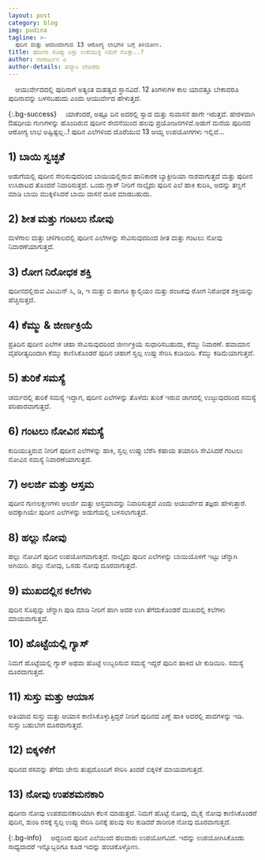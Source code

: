 ```yaml
---
layout: post
category: blog
img: pudina
tagline: >-
  ಪುದಿನ ಮತ್ತು ಆದರಿಂದಾಗುವ 13 ಆರೋಗ್ಯ ಲಾಭಗಳ ಬಗ್ಗೆ ತಿಳಿಯೋಣ.
title: ಪುದೀನಾ ಸೊಪ್ಪು ಎಸ್ಟು ಉಪಯುಕ್ತ ನಿಮಗೆ ಗೊತ್ತಾ..? 
author: ನಾಗಾರ್ಜುನ ಪಿ
author-details: ಹವ್ಯಾಸಿ ಲೇಖಕರು
---
```

&emsp;ಆಯುರ್ವೇದದಲ್ಲಿ ಪುದಿನಾಗೆ ಅತ್ಯಂತ ಮಹತ್ವದ ಸ್ಥಾನವಿದೆ. 12 ತಿಂಗಳುಗಳ ಕಾಲ ಯಾವತ್ತೂ ಬೇಕಾದರೂ ಪುದಿನಾವನ್ನು  ಬಳಸಬಹುದು ಎಂದು ಆಯುರ್ವೇದ ಹೇಳುತ್ತದೆ.

<!--more-->

{:.bg-success}
&emsp;ಯಾಕೆಂದರೆ, ಅಷ್ಟೂ ದಿನ ಅದರಲ್ಲಿ ಸ್ವಾದ ಮತ್ತು ಸುವಾಸನೆ ಹಾಗೇ ಇರುತ್ತದೆ. ಹೇರಳವಾಗಿ ಔಷಧೀಯ ಗುಣಗಳನ್ನು ಹೊಂದಿರುವ ಪುದೀನ ಸೇವನೆಯಿಂದ ಹಲವು ಪ್ರಯೋಜನಗಳಿವೆ.ಅಡುಗೆ ಮನೆಯ ಪುದಿನದ ಆರೋಗ್ಯ ಲಾಭ ಅಷ್ಟಿಷ್ಟಲ್ಲ..! ಪುದಿನ ಎಲೆಗಳಿಂದ ದೊರೆಯುವ 13 ಆಯ್ದ ಉಪಯೋಗಗಳು ಇಲ್ಲಿವೆ...

## 1) ಬಾಯಿ ಸ್ವಚ್ಛತೆ
ಅಡುಗೆಯಲ್ಲಿ ಪುದೀನ ಸೇರಿಸುವುದರಿಂದ ಬಾಯಿಯಲ್ಲಿರುವ ಹಾನಿಕಾರಕ ಬ್ಯಾಕ್ಟೀರಿಯಾ ನಾಶವಾಗುತ್ತದೆ ಮತ್ತು ಪುದೀನ ಉಸಿರಾಟದ ತೊಂದರೆ ನಿವಾರಿಸುತ್ತದೆ. ಒಂದು ಗ್ಲಾಸ್ ನೀರಿಗೆ ನಾಲ್ಕೈದು ಪುದಿನ ಎಲೆ  ಹಾಕಿ ಕುದಿಸಿ, ಅದನ್ನು ತಣ್ಣಗೆ ಮಾಡಿ ಬಾಯಿ ಮುಕ್ಕಳಿಸಿದರೆ ಬಾಯಿ ವಾಸನೆ ದೂರ ಮಾಡಬಹುದು. 

## 2) ಶೀತ ಮತ್ತು ಗಂಟಲು ನೋವು
ಮಳೆಗಾಲ ಮತ್ತು ಚಳಿಗಾಲದಲ್ಲಿ ಪುದೀನ ಎಲೆಗಳನ್ನು ಸೇವಿಸುವುದರಿಂದ ಶೀತ ಮತ್ತು ಗಂಟಲು ನೋವು ನಿವಾರಣೆಯಾಗುತ್ತದೆ.

## 3) ರೋಗ ನಿರೋಧಕ ಶಕ್ತಿ
ಪುದೀನದಲ್ಲಿರುವ ವಿಟಮಿನ್ ಸಿ, ಡಿ, ಇ ಮತ್ತು ಬಿ ಹಾಗೂ ಕ್ಯಾಲ್ಸಿಯಂ ಮತ್ತು ರಂಜಕವು ರೋಗ ನಿರೋಧಕ ಶಕ್ತಿಯನ್ನು ಹೆಚ್ಚಿಸುತ್ತದೆ.

## 4) ಕೆಮ್ಮು & ಜೀರ್ಣಕ್ರಿಯೆ
ಪ್ರತಿದಿನ ಪುದೀನ ಎಲೆಗಳ ಚಹಾ ಸೇವಿಸುವುದರಿಂದ ಜೀರ್ಣಕ್ರಿಯೆ ಸುಧಾರಿಸಬಹುದು, ಕೆಮ್ಮು ನಿವಾರಣೆ. ಹವಾಮಾನ ವೈಪರೀತ್ಯದಿಂದಾಗಿ ಕೆಮ್ಮು ಕಾಣಿಸಿಕೊಂಡರೆ ಪುದಿನ ಚಹಾಗೆ ಸ್ವಲ್ಪ ಉಪ್ಪು ಸೇರಿಸಿ ಕುಡಿಯಿರಿ. ಕೆಮ್ಮು ಕಡಿಮೆಯಾಗುತ್ತದೆ.

## 5) ತುರಿಕೆ ಸಮಸ್ಯೆ
ಚರ್ಮದಲ್ಲಿ ತುರಿಕೆ ಸಮಸ್ಯೆ ಇದ್ದಾಗ, ಪುದೀನ ಎಲೆಗಳನ್ನು ತೊಳೆದು ತುರಿಕೆ ಇರುವ ಜಾಗದಲ್ಲಿ ಉಜ್ಜುವುದರಿಂದ ಸಮಸ್ಯೆ ಪರಿಹಾರವಾಗುತ್ತದೆ.

## 6) ಗಂಟಲು ನೋವಿನ ಸಮಸ್ಯೆ
ಕುದಿಯುತ್ತಿರುವ ನೀರಿಗೆ ಪುದೀನ ಎಲೆಗಳನ್ನು ಹಾಕಿ, ಸ್ವಲ್ಪ ಉಪ್ಪು ಬೆರೆಸಿ ಕಷಾಯ ತಯಾರಿಸಿ ಸೇವಿಸಿದರೆ ಗಂಟಲು ನೋವಿನ ಸಮಸ್ಯೆ ನಿವಾರಣೆಯಾಗುತ್ತದೆ.

## 7) ಅಲರ್ಜಿ ಮತ್ತು ಆಸ್ತಮ
ಪುದೀನ ಗುಣಲಕ್ಷಣಗಳು ಅಲರ್ಜಿ ಮತ್ತು ಆಸ್ತಮಾವನ್ನು ನಿವಾರಿಸುತ್ತದೆ ಎಂದು ಆಯುರ್ವೇದ ತಜ್ಞರು ಹೇಳುತ್ತಾರೆ. ಅದಕ್ಕಾಗಿಯೇ ಪುದೀನ ಎಲೆಗಳನ್ನು ಅಡುಗೆಯಲ್ಲಿ ಬಳಸಲಾಗುತ್ತದೆ. 

## 8) ಹಲ್ಲು ನೋವು
ಹಲ್ಲು ನೋವಿಗೆ ಪುದಿನ ಉಪಯೋಗವಾಗುತ್ತದೆ. ನಾಲ್ಕೈದು ಪುದಿನ ಎಲೆಗಳನ್ನು ಬಾಯಿಯೊಳಗೆ ಇಟ್ಟು ಚೆನ್ನಾಗಿ ಅಗಿಯಿರಿ. ಹಲ್ಲು ನೋವು, ಒಸಡು ನೋವು ದೂರವಾಗುತ್ತದೆ.

## 9) ಮುಖದಲ್ಲಿನ ಕಲೆಗಳು
ಪುದಿನ ಸೊಪ್ಪನ್ನು ಚೆನ್ನಾಗಿ ಪುಡಿ ಮಾಡಿ ನೀರಿಗೆ ಹಾಗಿ ಅದರ ಉಗಿ ತೆಗೆದುಕೊಂಡರೆ ಮುಖದಲ್ಲಿ ಕಲೆಗಳು ಮಾಯವಾಗುತ್ತವೆ.

## 10) ಹೊಟ್ಟೆಯಲ್ಲಿ ಗ್ಯಾಸ್
ನಿಮಗೆ ಹೊಟ್ಟೆಯಲ್ಲಿ ಗ್ಯಾಸ್ ಅಥವಾ ಹೊಟ್ಟೆ ಉಬ್ಬರಿಸುವ ಸಮಸ್ಯೆ ಇದ್ದರೆ ಪುದಿನ ಹಾಕಿದ ಟೀ ಕುಡಿಯಿರಿ. ಸಮಸ್ಯೆ ದೂರವಾಗುತ್ತದೆ.

## 11) ಸುಸ್ತು ಮತ್ತು ಆಯಾಸ
ಅತಿಯಾದ ಸುಸ್ತು ಮತ್ತು ಆಯಾಸ  ಕಾಣಿಸಿಕೊಳ್ಳುತ್ತಿದ್ದರೆ ನೀರಿಗೆ ಪುದಿನದ ಎಣ್ಣೆ  ಹಾಕಿ ಅದರಲ್ಲಿ ಪಾದಗಳನ್ನು ಇಡಿ. ಸುಸ್ತು ಬಹುಬೇಗ ದೂರವಾಗುತ್ತದೆ.

## 12) ಬಿಕ್ಕಳಿಕೆಗೆ
ಪುದಿನದ ರಸವನ್ನು ತೆಗೆದು ಜೇನು ತುಪ್ಪದೊಂದಿಗೆ ಸೇರಿಸಿ ತಿಂದರೆ ಬಿಕ್ಕಳಿಕೆ ಮಾಯವಾಗುತ್ತದೆ. 

## 13) ನೋವು ಉಪಶಮನಕಾರಿ
ಪುದೀನಾ ನೋವು ಉಪಶಮನಕಾರಿಯಾಗಿ ಕೆಲಸ ಮಾಡುತ್ತದೆ. ನಿಮಗೆ ಹೊಟ್ಟೆ ನೋವು, ಮೈಕೈ ನೋವು ಕಾಣಿಸಿಕೊಂಡರೆ ಪುದಿನ, ಶುಂಠಿ ರಸಕ್ಕೆ ಸ್ವಲ್ಪ ಉಪ್ಪು ಸೇರಿಸಿ ದಿನಕ್ಕೆ ಹಲವು ಸಲ ಕುಡಿದರೆ ಶಾರೀರಿಕ ನೋವು ದೂರವಾಗುತ್ತದೆ.

{:.bg-info}
&emsp;ಆದ್ದರಿಂದ ಪುದಿನ ಎಲೆಯಿಂದ ಹಲವಾರು ಉಪಯೋಗವಿದೆ. ಇದನ್ನು ಉಪಯೋಗಿಸಿಕೊಂಡು ಸಾಧ್ಯವಾದರೆ ಇನ್ನೊಬ್ಬರಿಗೂ ಕೂಡ ಇದನ್ನು ಹಂಚಿಕೊಳ್ಳೋಣ.
